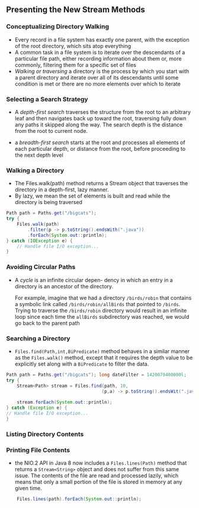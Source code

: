 ## Presenting the New Stream Methods
### Conceptualizing Directory Walking
- Every record in a file system has exactly one parent, with the exception of the root directory, which sits atop everything
- A common task in a file system is to iterate over the descendants of a particular file path, either recording information about them or, more commonly, filtering them for a specific set of files
- _Walking or traversing_ a directory is the process by which you start with a parent directory and iterate over all of its descendants until some condition is met or there are no more elements over which to iterate

### Selecting a Search Strategy
- A _depth-first search_ traverses the structure from the root to an arbitrary leaf and then navigates back up toward the root, traversing fully down any paths it skipped along the way. The search depth is the distance from the root to current node.

- a _breadth-first search_ starts at the root and processes all elements of each particular depth, or distance from the root, before proceeding to the next depth level

### Walking a Directory
- The Files.walk(path) method returns a Stream<Path> object that traverses the directory in a depth-first, lazy manner.
- By lazy, we mean the set of elements is built and read while the directory is being traversed

```java
Path path = Paths.get("/bigcats");
try {
    Files.walk(path)
        .filter(p -> p.toString().endsWith(".java")) 
        .forEach(System.out::println);
} catch (IOException e) {
    // Handle file I/O exception...
}
```

### Avoiding Circular Paths
- A _cycle_ is an infinite circular depen- dency in which an entry in a directory is an ancestor of the directory. 

    For example, imagine that we had a directory `/birds/robin` that contains a symbolic link called `/birds/robin/allBirds` that pointed to `/birds`. Trying to traverse the `/birds/robin` directory would result in an infinite loop since each time the `allBirds` subdirectory was reached, we would go back to the parent path

### Searching a Directory
- `Files.find(Path,int,BiPredicate)` method behaves in a similar manner as the `Files.walk()` method, except that it requires the depth value to be explicitly set along with a `BiPredicate` to filter the data. 

```java
Path path = Paths.get("/bigcats"); long dateFilter = 1420070400000l;
try {
    Stream<Path> stream = Files.find(path, 10, 
                                    (p,a) -> p.toString().endsWit(".java") && a.lastModifiedTime().toMillis() > dateFilter);
                                    
    stream.forEach(System.out::println);
} catch (Exception e) {
// Handle file I/O exception...
}
```
### Listing Directory Contents
### Printing File Contents
- the NIO.2 API in Java 8 now includes a `Files.lines(Path)` method that returns a `Stream<String>` object and does not suffer from this same issue. The contents of the file are read and processed lazily, which means that only a small portion of the file is stored in memory at any given time.
```java
    Files.lines(path).forEach(System.out::println);
```

